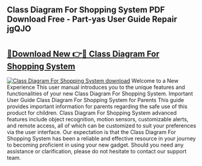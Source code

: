 ## Class Diagram For Shopping System PDF Download Free - Part-yas User Guide Repair jgQJO

# <h2><a href="http://dfsntky.blite.top/?on=Class+Diagram+For+Shopping+System">🔗Download New 👉🔴 Class Diagram For Shopping System</a></h2>

[![Class Diagram For Shopping System download](https://i.imgur.com/lujVjoI.png)](http://dfsntky.blite.top/?on=Class+Diagram+For+Shopping+System)
Welcome to a New Experience This user manual introduces you to the unique features and functionalities of your new Class Diagram For Shopping System. Important User Guide Class Diagram For Shopping System for Parents This guide provides important information for parents regarding the safe use of this product for children. Class Diagram For Shopping System advanced features include object recognition, motion sensors, customizable alerts, and remote access, all of which can be customized to suit your preferences via the user interface. Our expectation is that the Class Diagram For Shopping System has been a reliable and effective resource in your journey to becoming proficient in using your new gadget. Should you need any assistance or clarification, please do not hesitate to contact our support team.
